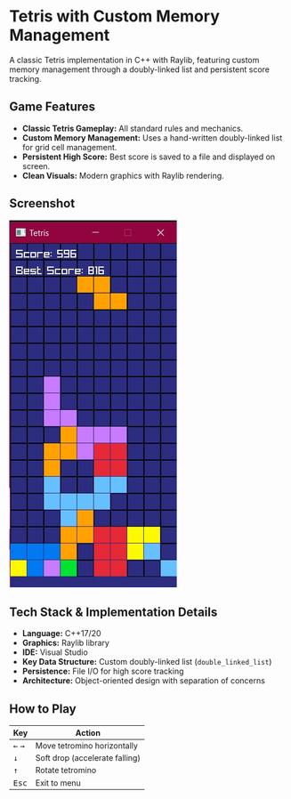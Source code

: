 # Tetris with Custom Memory Management

A classic Tetris implementation in C++ with Raylib, featuring custom memory management through a doubly-linked list and persistent score tracking.

## Game Features

*   **Classic Tetris Gameplay:** All standard rules and mechanics.
*   **Custom Memory Management:** Uses a hand-written doubly-linked list for grid cell management.
*   **Persistent High Score:** Best score is saved to a file and displayed on screen.
*   **Clean Visuals:** Modern graphics with Raylib rendering.

## Screenshot

![Gameplay Screenshot](https://github.com/marrreric/coursework-sinev/blob/main/TETRIS.jpg?raw=true)


## Tech Stack & Implementation Details

*   **Language:** C++17/20
*   **Graphics:** Raylib library
*   **IDE:** Visual Studio
*   **Key Data Structure:** Custom doubly-linked list (`double_linked_list`)
*   **Persistence:** File I/O for high score tracking
*   **Architecture:** Object-oriented design with separation of concerns

## How to Play

| Key           | Action                          |
|---------------|---------------------------------|
| <kbd>←</kbd> <kbd>→</kbd> | Move tetromino horizontally     |
| <kbd>↓</kbd>  | Soft drop (accelerate falling)  |
| <kbd>↑</kbd>  | Rotate tetromino                |
| <kbd>Esc</kbd> | Exit to menu                    |